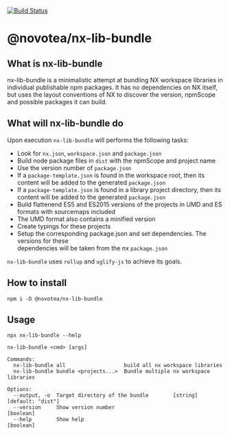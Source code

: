 [![Build Status](https://travis-ci.com/novotea/nx-lib-bundle.svg?token=vpX2zPATzHqVurs5axQZ&branch=master)](https://travis-ci.com/novotea/nx-lib-bundle)

# @novotea/nx-lib-bundle

## What is nx-lib-bundle

nx-lib-bundle is a minimalistic attempt at bundling NX workspace libraries in individual publishable npm packages. It has no dependencies on NX itself, but uses the layout conventions of NX to discover the version, npmScope and possible packages it can build.

## What will nx-lib-bundle do

Upon execution `nx-lib-bundle` will performs the following tasks:

* Look for `nx.json`, `workspace.json` and `package.json`
* Build node package files in `dist` with the npmScope and project name
* Use the version number of `package.json`
* If a `package-template.json` is found in the workspace root, then its content will be added to the generated `package.json`
* If a `package-template.json` is found in a library project directory, then its content will be added to the generated `package.json`
* Build flattenend ES5 and ES2015 versions of the projects in UMD and ES
  formats with sourcemaps included
* The UMD format also contains a minified version
* Create typings for these projects
* Setup the corresponding package.json and set dependencies. The versions for these  
  dependencies will be taken from the nx `package.json`

`nx-lib-bundle` uses `rollup` and `uglify-js` to achieve its goals.

## How to install

```
npm i -D @novotea/nx-lib-bundle
```

## Usage

```
npx nx-lib-bundle --help
```

```
nx-lib-bundle <cmd> [args]

Commands:
  nx-lib-bundle all                   build all nx workspace libraries
  nx-lib-bundle bundle <projects...>  Bundle multiple nx workspace libraries

Options:
  --output, -o  Target directory of the bundle        [string] [default: "dist"]
  --version     Show version number                                    [boolean]
  --help        Show help                                              [boolean]
```
